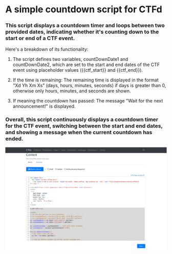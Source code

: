 # A simple countdown script for CTFd

### This script displays a countdown timer and loops between two provided dates, indicating whether it's counting down to the start or end of a CTF event. 

Here's a breakdown of its functionality:

1. The script defines two variables, countDownDate1 and countDownDate2, which are set to the start and end dates of the CTF event using placeholder values ({{ctf_start}} and {{ctf_end}}).

2. If the time is remaining:
        The remaining time is displayed in the format "Xd Yh Xm Xs" (days, hours, minutes, seconds) if days is greater than 0, otherwise only hours, minutes, and seconds are shown.
3. If meaning the countdown has passed:
        The message "Wait for the next announcement!" is displayed.

### Overall, this script continuously displays a countdown timer for the CTF event, switching between the start and end dates, and showing a message when the current countdown has ended.

![alt text](ctfd.png)
